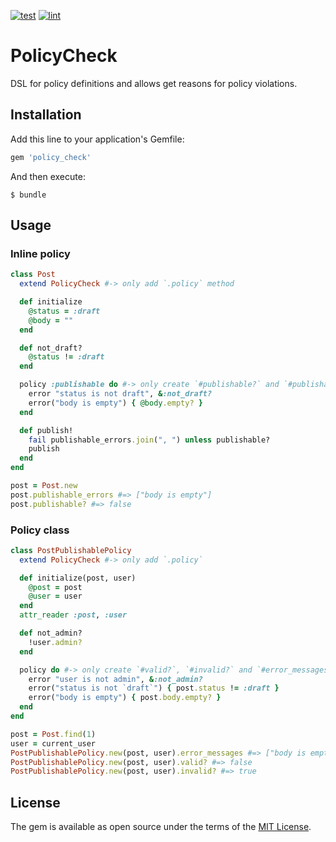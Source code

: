[![test](https://github.com/hazi/policy_check/actions/workflows/test.yml/badge.svg)](https://github.com/hazi/policy_check/actions/workflows/test.yml) [![lint](https://github.com/hazi/policy_check/actions/workflows/lint.yml/badge.svg)](https://github.com/hazi/policy_check/actions/workflows/lint.yml)

# PolicyCheck

DSL for policy definitions and allows get reasons for policy violations.

## Installation

Add this line to your application's Gemfile:

```ruby
gem 'policy_check'
```

And then execute:

    $ bundle


## Usage

### Inline policy

```ruby
class Post
  extend PolicyCheck #-> only add `.policy` method

  def initialize
    @status = :draft
    @body = ""
  end

  def not_draft?
    @status != :draft
  end

  policy :publishable do #-> only create `#publishable?` and `#publishable_errors` method
    error "status is not draft", &:not_draft?
    error("body is empty") { @body.empty? }
  end

  def publish!
    fail publishable_errors.join(", ") unless publishable?
    publish
  end
end

post = Post.new
post.publishable_errors #=> ["body is empty"]
post.publishable? #=> false
```

### Policy class

```ruby
class PostPublishablePolicy
  extend PolicyCheck #-> only add `.policy`

  def initialize(post, user)
    @post = post
    @user = user
  end
  attr_reader :post, :user

  def not_admin?
    !user.admin?
  end

  policy do #-> only create `#valid?`, `#invalid?` and `#error_messages` method
    error "user is not admin", &:not_admin?
    error("status is not `draft`") { post.status != :draft }
    error("body is empty") { post.body.empty? }
  end
end

post = Post.find(1)
user = current_user
PostPublishablePolicy.new(post, user).error_messages #=> ["body is empty", "write is not admin"]
PostPublishablePolicy.new(post, user).valid? #=> false
PostPublishablePolicy.new(post, user).invalid? #=> true
```

## License

The gem is available as open source under the terms of the [MIT License](https://opensource.org/licenses/MIT).
